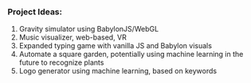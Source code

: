### Project Ideas:
1. Gravity simulator using BabylonJS/WebGL
2. Music visualizer, web-based, VR
3. Expanded typing game with vanilla JS and Babylon visuals
4. Automate a square garden, potentially using machine learning in the future to recognize plants
5. Logo generator using machine learning, based on keywords
